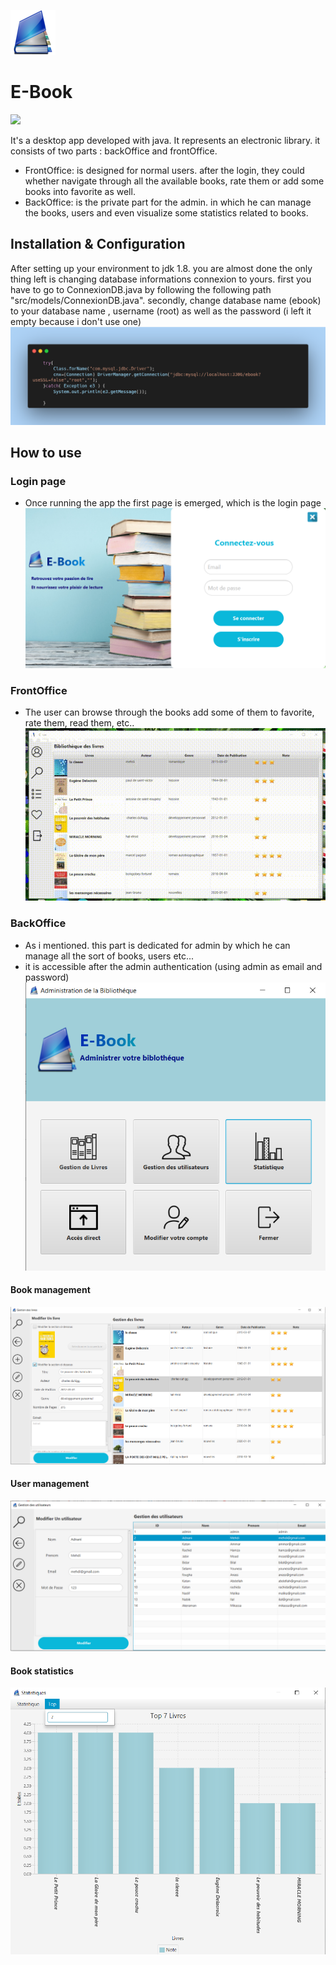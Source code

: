 ![](images/book.png)

# E-Book

![](https://img.shields.io/badge/Java-Fx-orange) 

It's a desktop app developed with java. It represents an electronic library. it consists of two parts : backOffice and frontOffice.

- FrontOffice: is designed for normal users. after the login, they could whether navigate through all the available books, rate them or add some books into favorite as well.
- BackOffice: is the private part for the admin. in which he can manage the books, users and even visualize some statistics related to books.

## Installation & Configuration

After setting up your environment to jdk 1.8. you are almost done the only thing left is changing database informations connexion to yours. first you have to go to ConnexionDB.java by following the following path "src/models/ConnexionDB.java". secondly, change database name (ebook) to your database name , username (root) as well as the password (i left it empty because i don't use one)
![](images/connexionDB.png)

## How to use
### Login page
- Once running the app the first page is emerged, which is the login page
![](images/loginpage.png)

### FrontOffice
- The user can browse through the books add some of them to favorite, rate them, read them, etc..
![](images/browsing.gif)

### BackOffice
- As i mentioned. this part is dedicated for admin by which he can manage all the sort of books, users etc...
- it is accessible after the admin authentication (using admin as email and password)
![](images/dashbord.png)
#### Book management
![](images/editBook.png)
#### User management
![](images/edituser.png)
#### Book statistics
![](images/statitics.png)
